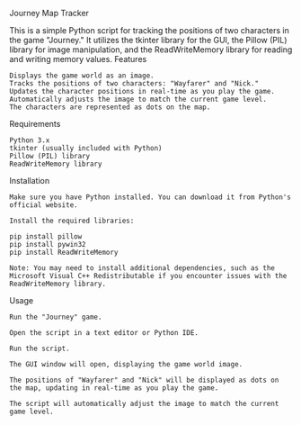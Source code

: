 Journey Map Tracker

This is a simple Python script for tracking the positions of two characters in the game "Journey." It utilizes the tkinter library for the GUI, the Pillow (PIL) library for image manipulation, and the ReadWriteMemory library for reading and writing memory values.
Features

    Displays the game world as an image.
    Tracks the positions of two characters: "Wayfarer" and "Nick."
    Updates the character positions in real-time as you play the game.
    Automatically adjusts the image to match the current game level.
    The characters are represented as dots on the map.

Requirements

    Python 3.x
    tkinter (usually included with Python)
    Pillow (PIL) library
    ReadWriteMemory library

Installation

    Make sure you have Python installed. You can download it from Python's official website.

    Install the required libraries:

    pip install pillow
    pip install pywin32
    pip install ReadWriteMemory

    Note: You may need to install additional dependencies, such as the Microsoft Visual C++ Redistributable if you encounter issues with the ReadWriteMemory library.

Usage

    Run the "Journey" game.

    Open the script in a text editor or Python IDE.

    Run the script.

    The GUI window will open, displaying the game world image.

    The positions of "Wayfarer" and "Nick" will be displayed as dots on the map, updating in real-time as you play the game.

    The script will automatically adjust the image to match the current game level.
